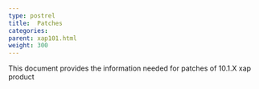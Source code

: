 ```yaml
---
type: postrel
title:  Patches
categories:
parent: xap101.html
weight: 300
---
```


This document provides the information needed for patches of 10.1.X xap product


